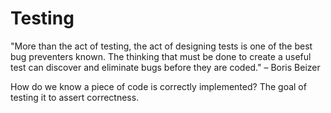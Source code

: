 # Testing

"More than the act of testing, the act of designing tests is one of the best bug preventers known. The thinking that must be done to create a useful test can discover and eliminate bugs before they are coded." – Boris Beizer

How do we know a piece of code is correctly implemented? The goal of testing it to assert correctness.